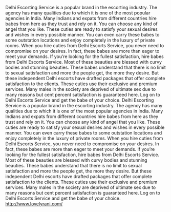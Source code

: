 
Delhi Escorting Service is a popular brand in the escorting industry. The agency has many qualities due to which it is one of the most popular agencies in India. Many Indians and expats from different countries hire babes from here as they trust and rely on it. You can choose any kind of angel that you like. These cuties are ready to satisfy your sexual desires and wishes in every possible manner. You can even carry these babes to some outstation locations and enjoy completely in the luxury of private rooms. When you hire cuties from Delhi Escorts Service, you never need to compromise on your desires. In fact, these babes are more than eager to meet your demands. If you’re looking for the fullest satisfaction, hire babes from Delhi Escorts Service. Most of these beauties are blessed with curvy bodies and stunning beauties. These babes understand that there is no limit to sexual satisfaction and more the people get, the more they desire. But these independent Delhi escorts have drafted packages that offer complete satisfaction to the clients. These cuties use their exclusive and premium services. Many males in the society are deprived of ultimate sex due to many reasons but cent percent satisfaction is guaranteed here. Log on to Delhi Escorts Service and get the babe of your choice.
Delhi Escorting Service is a popular brand in the escorting industry. The agency has many qualities due to which it is one of the most popular agencies in India. Many Indians and expats from different countries hire babes from here as they trust and rely on it. You can choose any kind of angel that you like. These cuties are ready to satisfy your sexual desires and wishes in every possible manner. You can even carry these babes to some outstation locations and enjoy completely in the luxury of private rooms. When you hire cuties from Delhi Escorts Service, you never need to compromise on your desires. In fact, these babes are more than eager to meet your demands. If you’re looking for the fullest satisfaction, hire babes from Delhi Escorts Service. Most of these beauties are blessed with curvy bodies and stunning beauties. These babes understand that there is no limit to sexual satisfaction and more the people get, the more they desire. But these independent Delhi escorts have drafted packages that offer complete satisfaction to the clients. These cuties use their exclusive and premium services. Many males in the society are deprived of ultimate sex due to many reasons but cent percent satisfaction is guaranteed here. Log on to Delhi Escorts Service and get the babe of your choice.
http://www.lovelyrani.com/
